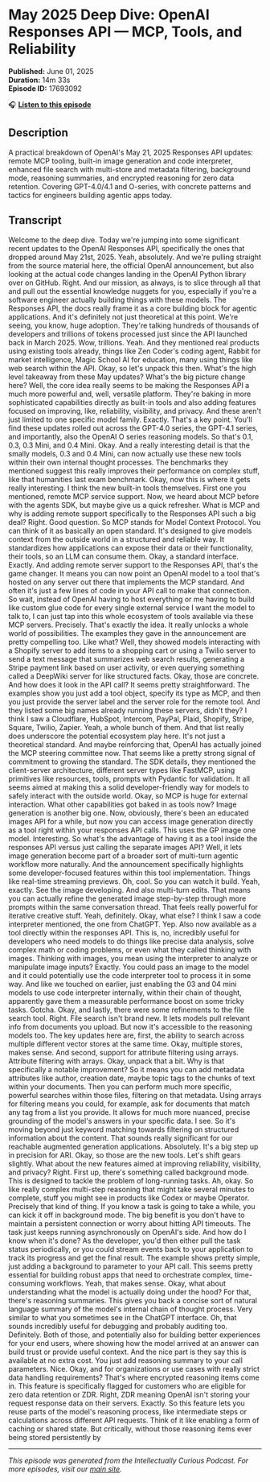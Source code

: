 # May 2025 Deep Dive: OpenAI Responses API — MCP, Tools, and Reliability

**Published:** June 01, 2025  
**Duration:** 14m 33s  
**Episode ID:** 17693092

🎧 **[Listen to this episode](https://intellectuallycurious.buzzsprout.com/2529712/episodes/17693092-may-2025-deep-dive-openai-responses-api-—-mcp-tools-and-reliability)**

## Description

A practical breakdown of OpenAI's May 21, 2025 Responses API updates: remote MCP tooling, built-in image generation and code interpreter, enhanced file search with multi-store and metadata filtering, background mode, reasoning summaries, and encrypted reasoning for zero data retention. Covering GPT-4.0/4.1 and O-series, with concrete patterns and tactics for engineers building agentic apps today.

## Transcript

Welcome to the deep dive. Today we're jumping into some significant recent updates to the OpenAI Responses API, specifically the ones that dropped around May 21st, 2025. Yeah, absolutely. And we're pulling straight from the source material here, the official OpenAI announcement, but also looking at the actual code changes landing in the OpenAI Python library over on GitHub. Right. And our mission, as always, is to slice through all that and pull out the essential knowledge nuggets for you, especially if you're a software engineer actually building things with these models. The Responses API, the docs really frame it as a core building block for agentic applications. And it's definitely not just theoretical at this point. We're seeing, you know, huge adoption. They're talking hundreds of thousands of developers and trillions of tokens processed just since the API launched back in March 2025. Wow, trillions. Yeah. And they mentioned real products using existing tools already, things like Zen Coder's coding agent, Rabbit for market intelligence, Magic School AI for education, many using things like web search within the API. Okay, so let's unpack this then. What's the high level takeaway from these May updates? What's the big picture change here? Well, the core idea really seems to be making the Responses API a much more powerful and, well, versatile platform. They're baking in more sophisticated capabilities directly as built-in tools and also adding features focused on improving, like, reliability, visibility, and privacy. And these aren't just limited to one specific model family. Exactly. That's a key point. You'll find these updates rolled out across the GPT-4.0 series, the GPT-4.1 series, and importantly, also the OpenAI O series reasoning models. So that's 0.1, 0.3, 0.3 Mini, and 0.4 Mini. Okay. And a really interesting detail is that the smally models, 0.3 and 0.4 Mini, can now actually use these new tools within their own internal thought processes. The benchmarks they mentioned suggest this really improves their performance on complex stuff, like that humanities last exam benchmark. Okay, now this is where it gets really interesting. I think the new built-in tools themselves. First one you mentioned, remote MCP service support. Now, we heard about MCP before with the agents SDK, but maybe give us a quick refresher. What is MCP and why is adding remote support specifically to the Responses API such a big deal? Right. Good question. So MCP stands for Model Context Protocol. You can think of it as basically an open standard. It's designed to give models context from the outside world in a structured and reliable way. It standardizes how applications can expose their data or their functionality, their tools, so an LLM can consume them. Okay, a standard interface. Exactly. And adding remote server support to the Responses API, that's the game changer. It means you can now point an OpenAI model to a tool that's hosted on any server out there that implements the MCP standard. And often it's just a few lines of code in your API call to make that connection. So wait, instead of OpenAI having to host everything or me having to build like custom glue code for every single external service I want the model to talk to, I can just tap into this whole ecosystem of tools available via these MCP servers. Precisely. That's exactly the idea. It really unlocks a whole world of possibilities. The examples they gave in the announcement are pretty compelling too. Like what? Well, they showed models interacting with a Shopify server to add items to a shopping cart or using a Twilio server to send a text message that summarizes web search results, generating a Stripe payment link based on user activity, or even querying something called a DeepWiki server for like structured facts. Okay, those are concrete. And how does it look in the API call? It seems pretty straightforward. The examples show you just add a tool object, specify its type as MCP, and then you just provide the server label and the server role for the remote tool. And they listed some big names already running these servers, didn't they? I think I saw a Cloudflare, HubSpot, Intercom, PayPal, Plaid, Shopify, Stripe, Square, Twilio, Zapier. Yeah, a whole bunch of them. And that list really does underscore the potential ecosystem play here. It's not just a theoretical standard. And maybe reinforcing that, OpenAI has actually joined the MCP steering committee now. That seems like a pretty strong signal of commitment to growing the standard. The SDK details, they mentioned the client-server architecture, different server types like FastMCP, using primitives like resources, tools, prompts with Pydantic for validation. It all seems aimed at making this a solid developer-friendly way for models to safely interact with the outside world. Okay, so MCP is huge for external interaction. What other capabilities got baked in as tools now? Image generation is another big one. Now, obviously, there's been an educated images API for a while, but now you can access image generation directly as a tool right within your responses API calls. This uses the GP image one model. Interesting. So what's the advantage of having it as a tool inside the responses API versus just calling the separate images API? Well, it lets image generation become part of a broader sort of multi-turn agentic workflow more naturally. And the announcement specifically highlights some developer-focused features within this tool implementation. Things like real-time streaming previews. Oh, cool. So you can watch it build. Yeah, exactly. See the image developing. And also multi-turn edits. That means you can actually refine the generated image step-by-step through more prompts within the same conversation thread. That feels really powerful for iterative creative stuff. Yeah, definitely. Okay, what else? I think I saw a code interpreter mentioned, the one from ChatGPT. Yep. Also now available as a tool directly within the responses API. This is, no, incredibly useful for developers who need models to do things like precise data analysis, solve complex math or coding problems, or even what they called thinking with images. Thinking with images, you mean using the interpreter to analyze or manipulate image inputs? Exactly. You could pass an image to the model and it could potentially use the code interpreter tool to process it in some way. And like we touched on earlier, just enabling the 03 and 04 mini models to use code interpreter internally, within their chain of thought, apparently gave them a measurable performance boost on some tricky tasks. Gotcha. Okay, and lastly, there were some refinements to the file search tool. Right. File search isn't brand new. It lets models pull relevant info from documents you upload. But now it's accessible to the reasoning models too. The key updates here are, first, the ability to search across multiple different vector stores at the same time. Okay, multiple stores, makes sense. And second, support for attribute filtering using arrays. Attribute filtering with arrays. Okay, unpack that a bit. Why is that specifically a notable improvement? So it means you can add metadata attributes like author, creation date, maybe topic tags to the chunks of text within your documents. Then you can perform much more specific, powerful searches within those files, filtering on that metadata. Using arrays for filtering means you could, for example, ask for documents that match any tag from a list you provide. It allows for much more nuanced, precise grounding of the model's answers in your specific data. I see. So it's moving beyond just keyword matching towards filtering on structured information about the content. That sounds really significant for our reachable augmented generation applications. Absolutely. It's a big step up in precision for ARI. Okay, so those are the new tools. Let's shift gears slightly. What about the new features aimed at improving reliability, visibility, and privacy? Right. First up, there's something called background mode. This is designed to tackle the problem of long-running tasks. Ah, okay. So like really complex multi-step reasoning that might take several minutes to complete, stuff you might see in products like Codex or maybe Operator. Precisely that kind of thing. If you know a task is going to take a while, you can kick it off in background mode. The big benefit is you don't have to maintain a persistent connection or worry about hitting API timeouts. The task just keeps running asynchronously on OpenAI's side. And how do I know when it's done? As the developer, you'd then either pull the task status periodically, or you could stream events back to your application to track its progress and get the final result. The example shows pretty simple, just adding a background to parameter to your API call. This seems pretty essential for building robust apps that need to orchestrate complex, time-consuming workflows. Yeah, that makes sense. Okay, what about understanding what the model is actually doing under the hood? For that, there's reasoning summaries. This gives you back a concise sort of natural language summary of the model's internal chain of thought process. Very similar to what you sometimes see in the ChatGPT interface. Oh, that sounds incredibly useful for debugging and probably auditing too. Definitely. Both of those, and potentially also for building better experiences for your end users, where showing how the model arrived at an answer can build trust or provide useful context. And the nice part is they say this is available at no extra cost. You just add reasoning summary to your call parameters. Nice. Okay, and for organizations or use cases with really strict data handling requirements? That's where encrypted reasoning items come in. This feature is specifically flagged for customers who are eligible for zero data retention or ZDR. Right, ZDR meaning OpenAI isn't storing your request response data on their servers. Exactly. So this feature lets you reuse parts of the model's reasoning process, like intermediate steps or calculations across different API requests. Think of it like enabling a form of caching or shared state. But critically, without those reasoning items ever being stored persistently by

---
*This episode was generated from the Intellectually Curious Podcast. For more episodes, visit our [main site](https://intellectuallycurious.buzzsprout.com).*
